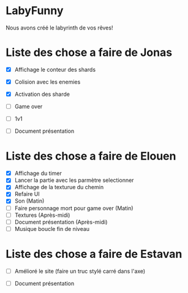 # LabyFunny

Nous avons créé le labyrinth de vos rêves!

# Liste des chose a faire de Jonas 

- [x] Affichage le conteur des shards
- [x] Colision avec les enemies
- [X] Activation des sharde
- [ ] Game over
- [ ] 1v1
- [ ] Document présentation


# Liste des chose a faire de Elouen 

- [x] Affichage du timer
- [x] Lancer la partie avec les parmètre selectionner
- [x] Affichage de la texturue du chemin
- [x] Refaire UI
- [x] Son (Matin)
- [ ] Faire personnage mort pour game over (Matin)
- [ ] Textures (Après-midi)
- [ ] Document présentation (Après-midi)
- [ ] Musique boucle fin de niveau

# Liste des chose a faire de Estavan

- [ ] Amélioré le site (faire un truc stylé carré dans l'axe)
- [ ] Document présentation
      
